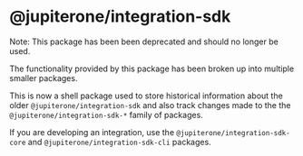 # @jupiterone/integration-sdk

Note: This package has been been deprecated and should no longer be used.

The functionality provided by this package has been broken up into multiple
smaller packages.

This is now a shell package used to store historical information about the older
`@jupiterone/integration-sdk` and also track changes made to the the
`@jupiterone/integration-sdk-*` family of packages.

If you are developing an integration, use the `@jupiterone/integration-sdk-core`
and `@jupiterone/integration-sdk-cli` packages.
